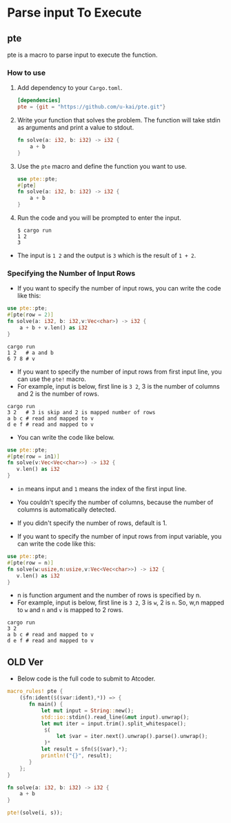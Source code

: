 # Parse input To Execute

## pte

pte is a macro to parse input to execute the function.

### How to use

1. Add dependency to your `Cargo.toml`.

   ```toml
   [dependencies]
   pte = {git = "https://github.com/u-kai/pte.git"}
   ```

1. Write your function that solves the problem. The function will take stdin as arguments and print a value to stdout.

   ```rust
   fn solve(a: i32, b: i32) -> i32 {
       a + b
   }
   ```

1. Use the `pte` macro and define the function you want to use.

   ```rust
   use pte::pte;
   #[pte]
   fn solve(a: i32, b: i32) -> i32 {
       a + b
   }
   ```

1. Run the code and you will be prompted to enter the input.

   ```shell
   $ cargo run
   1 2
   3
   ```

- The input is `1 2` and the output is `3` which is the result of `1 + 2`.

### Specifying the Number of Input Rows

- If you want to specify the number of input rows, you can write the code like this:

```rust
use pte::pte;
#[pte(row = 2)]
fn solve(a: i32, b: i32,v:Vec<char>) -> i32 {
    a + b + v.len() as i32
}
```

```shell
cargo run
1 2   # a and b
6 7 8 # v
```

- If you want to specify the number of input rows from first input line, you can use the `pte!` macro.
- For example, input is below, first line is `3 2`, 3 is the number of columns and 2 is the number of rows.

```shell
cargo run
3 2   # 3 is skip and 2 is mapped number of rows
a b c # read and mapped to v
d e f # read and mapped to v
```

- You can write the code like below.

```rust
use pte::pte;
#[pte(row = in1)]
fn solve(v:Vec<Vec<char>>) -> i32 {
   v.len() as i32
}
```

- `in` means input and `1` means the index of the first input line.
- You couldn't specify the number of columns, because the number of columns is automatically detected.
- If you didn't specify the number of rows, default is 1.

- If you want to specify the number of input rows from input variable, you can write the code like this:

```rust
use pte::pte;
#[pte(row = n)]
fn solve(w:usize,n:usize,v:Vec<Vec<char>>) -> i32 {
   v.len() as i32
}
```

- n is function argument and the number of rows is specified by n.
- For example, input is below, first line is `3 2`, 3 is `w`, 2 is `n`. So, w,n mapped to `w` and `n` and `v` is mapped to 2 rows.

```shell
cargo run
3 2
a b c # read and mapped to v
d e f # read and mapped to v
```

## OLD Ver

- Below code is the full code to submit to Atcoder.

```rust
macro_rules! pte {
    ($fn:ident($($var:ident),*)) => {
       fn main() {
           let mut input = String::new();
           std::io::stdin().read_line(&mut input).unwrap();
           let mut iter = input.trim().split_whitespace();
            $(
                let $var = iter.next().unwrap().parse().unwrap();
            )*
           let result = $fn($($var),*);
           println!("{}", result);
       }
    };
}

fn solve(a: i32, b: i32) -> i32 {
    a + b
}

pte!(solve(i, s));
```
